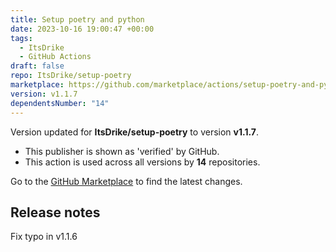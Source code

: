 ```yaml
---
title: Setup poetry and python
date: 2023-10-16 19:00:47 +00:00
tags:
  - ItsDrike
  - GitHub Actions
draft: false
repo: ItsDrike/setup-poetry
marketplace: https://github.com/marketplace/actions/setup-poetry-and-python
version: v1.1.7
dependentsNumber: "14"
---
```



Version updated for **ItsDrike/setup-poetry** to version **v1.1.7**.
- This publisher is shown as 'verified' by GitHub.
- This action is used across all versions by **14** repositories.

Go to the [GitHub Marketplace](https://github.com/marketplace/actions/setup-poetry-and-python) to find the latest changes.

## Release notes

Fix typo in v1.1.6
